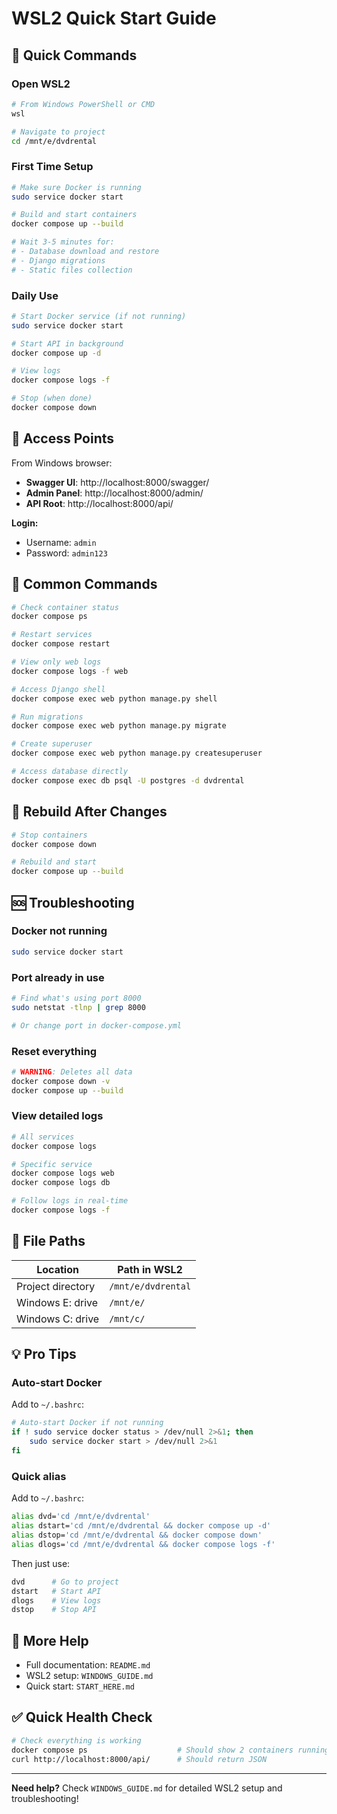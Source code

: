 # WSL2 Quick Start Guide

## 🚀 Quick Commands

### Open WSL2
```bash
# From Windows PowerShell or CMD
wsl

# Navigate to project
cd /mnt/e/dvdrental
```

### First Time Setup
```bash
# Make sure Docker is running
sudo service docker start

# Build and start containers
docker compose up --build

# Wait 3-5 minutes for:
# - Database download and restore
# - Django migrations
# - Static files collection
```

### Daily Use
```bash
# Start Docker service (if not running)
sudo service docker start

# Start API in background
docker compose up -d

# View logs
docker compose logs -f

# Stop (when done)
docker compose down
```

## 📍 Access Points

From Windows browser:
- **Swagger UI**: http://localhost:8000/swagger/
- **Admin Panel**: http://localhost:8000/admin/
- **API Root**: http://localhost:8000/api/

**Login:**
- Username: `admin`
- Password: `admin123`

## 🔧 Common Commands

```bash
# Check container status
docker compose ps

# Restart services
docker compose restart

# View only web logs
docker compose logs -f web

# Access Django shell
docker compose exec web python manage.py shell

# Run migrations
docker compose exec web python manage.py migrate

# Create superuser
docker compose exec web python manage.py createsuperuser

# Access database directly
docker compose exec db psql -U postgres -d dvdrental
```

## 🔄 Rebuild After Changes

```bash
# Stop containers
docker compose down

# Rebuild and start
docker compose up --build
```

## 🆘 Troubleshooting

### Docker not running
```bash
sudo service docker start
```

### Port already in use
```bash
# Find what's using port 8000
sudo netstat -tlnp | grep 8000

# Or change port in docker-compose.yml
```

### Reset everything
```bash
# WARNING: Deletes all data
docker compose down -v
docker compose up --build
```

### View detailed logs
```bash
# All services
docker compose logs

# Specific service
docker compose logs web
docker compose logs db

# Follow logs in real-time
docker compose logs -f
```

## 📂 File Paths

| Location | Path in WSL2 |
|----------|--------------|
| Project directory | `/mnt/e/dvdrental` |
| Windows E: drive | `/mnt/e/` |
| Windows C: drive | `/mnt/c/` |

## 💡 Pro Tips

### Auto-start Docker
Add to `~/.bashrc`:
```bash
# Auto-start Docker if not running
if ! sudo service docker status > /dev/null 2>&1; then
    sudo service docker start > /dev/null 2>&1
fi
```

### Quick alias
Add to `~/.bashrc`:
```bash
alias dvd='cd /mnt/e/dvdrental'
alias dstart='cd /mnt/e/dvdrental && docker compose up -d'
alias dstop='cd /mnt/e/dvdrental && docker compose down'
alias dlogs='cd /mnt/e/dvdrental && docker compose logs -f'
```

Then just use:
```bash
dvd      # Go to project
dstart   # Start API
dlogs    # View logs
dstop    # Stop API
```

## 📖 More Help

- Full documentation: `README.md`
- WSL2 setup: `WINDOWS_GUIDE.md`
- Quick start: `START_HERE.md`

## ✅ Quick Health Check

```bash
# Check everything is working
docker compose ps                    # Should show 2 containers running
curl http://localhost:8000/api/      # Should return JSON
```

---

**Need help?** Check `WINDOWS_GUIDE.md` for detailed WSL2 setup and troubleshooting!

